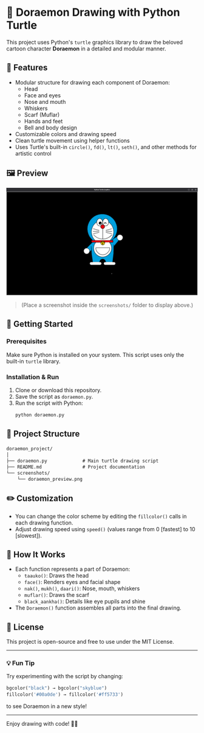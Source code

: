 # 🐢 Doraemon Drawing with Python Turtle

This project uses Python's `turtle` graphics library to draw the beloved cartoon character **Doraemon** in a detailed and modular manner.

## 🎯 Features

- Modular structure for drawing each component of Doraemon:
  - Head
  - Face and eyes
  - Nose and mouth
  - Whiskers
  - Scarf (Muflar)
  - Hands and feet
  - Bell and body design
- Customizable colors and drawing speed
- Clean turtle movement using helper functions
- Uses Turtle's built-in `circle()`, `fd()`, `lt()`, `seth()`, and other methods for artistic control

## 🖼️ Preview

![Preview Screenshot](screenshots/output.png)

> (Place a screenshot inside the `screenshots/` folder to display above.)

## 🚀 Getting Started

### Prerequisites

Make sure Python is installed on your system. This script uses only the built-in `turtle` library.

### Installation & Run

1. Clone or download this repository.
2. Save the script as `doraemon.py`.
3. Run the script with Python:
   ```bash
   python doraemon.py
   ```

## 📁 Project Structure

```
doraemon_project/
│
├── doraemon.py             # Main turtle drawing script
├── README.md               # Project documentation
└── screenshots/
    └── doraemon_preview.png
```

## ✏️ Customization

- You can change the color scheme by editing the `fillcolor()` calls in each drawing function.
- Adjust drawing speed using `speed()` (values range from 0 [fastest] to 10 [slowest]).

## 🧠 How It Works

- Each function represents a part of Doraemon:
  - `taauko()`: Draws the head
  - `face()`: Renders eyes and facial shape
  - `nak()`, `mukh()`, `daari()`: Nose, mouth, whiskers
  - `muflar()`: Draws the scarf
  - `black_aankha()`: Details like eye pupils and shine
- The `Doraemon()` function assembles all parts into the final drawing.

## 📜 License

This project is open-source and free to use under the MIT License.

---

### 💡 Fun Tip

Try experimenting with the script by changing:
```python
bgcolor("black") → bgcolor("skyblue")
fillcolor('#00a0de') → fillcolor('#ff5733')
```
to see Doraemon in a new style!

---

Enjoy drawing with code! 🎨✨
